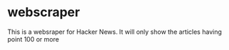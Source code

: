 # webscraper
This is a websraper for Hacker News. It will only show the articles having point 100 or more
